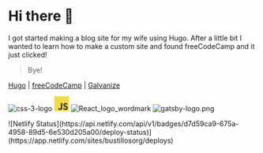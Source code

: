 # Hi there 👋

I got started making a blog site for my wife using Hugo. After a little bit I wanted to learn how to make a custom site and found freeCodeCamp and it just clicked!



>Bye!


[Hugo](https://gohugo.io/) | [freeCodeCamp](freecodecamp.org) | [Galvanize](galvanize.com)
<p>
<img src="https://cdn.freebiesupply.com/logos/large/2x/css-3-logo-png-transparent.png" alt="css-3-logo" title="css-3-logo" height="30"/>
<img src="https://raw.githubusercontent.com/voodootikigod/logo.js/master/js.png" alt="logo.js" title="logo.js" height="30"/>
<img src="https://logos-download.com/wp-content/uploads/2016/09/React_logo_wordmark.png" alt="React_logo_wordmark" title="React_logo_wordmark" height="30"/>
<img src="https://react-etc.net/files/2017-10/gatsby-logo.png" alt="gatsby-logo.png" title="gatsby-logo.png" height="30"/>
</p>
<p>
  ![Netlify Status](https://api.netlify.com/api/v1/badges/d7d59ca9-675a-4958-89d5-6e530d205a00/deploy-status)](https://app.netlify.com/sites/bustillosorg/deploys)
</p>
